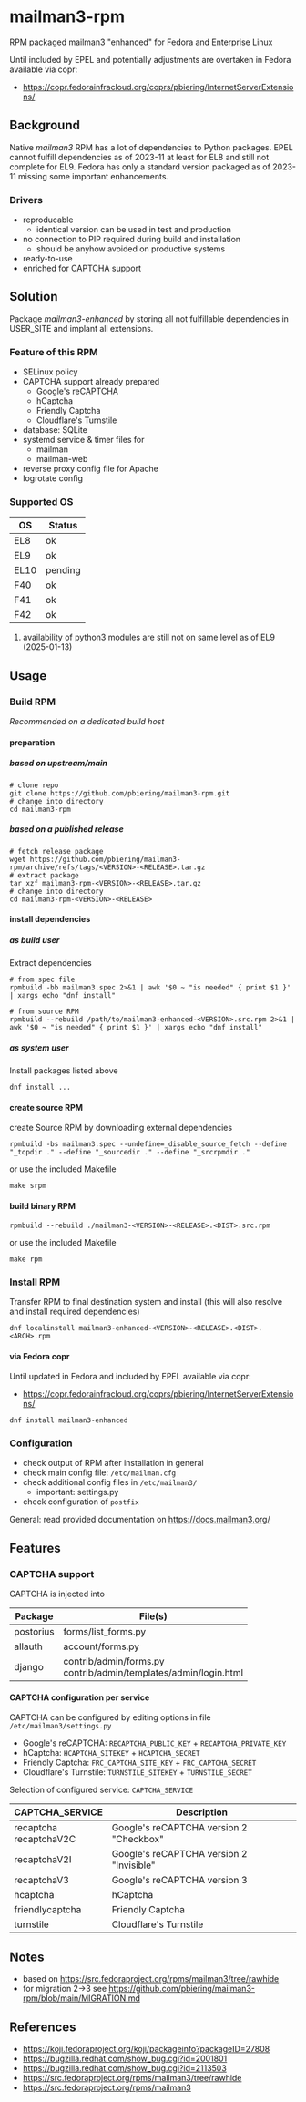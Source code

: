 # mailman3-rpm

RPM packaged mailman3 "enhanced" for Fedora and Enterprise Linux

Until included by EPEL and potentially adjustments are overtaken in Fedora available via copr:

- https://copr.fedorainfracloud.org/coprs/pbiering/InternetServerExtensions/

## Background

Native *mailman3* RPM has a lot of dependencies to Python packages.
EPEL cannot fulfill dependencies as of 2023-11 at least for EL8 and still not complete for EL9.
Fedora has only a standard version packaged as of 2023-11 missing some important enhancements.

### Drivers

- reproducable
  - identical version can be used in test and production
- no connection to PIP required during build and installation
  - should be anyhow avoided on productive systems
- ready-to-use
- enriched for CAPTCHA support

## Solution

Package *mailman3-enhanced* by storing all not fulfillable dependencies in USER_SITE and implant all extensions.

### Feature of this RPM

- SELinux policy
- CAPTCHA support already prepared
  - Google's reCAPTCHA
  - hCaptcha
  - Friendly Captcha
  - Cloudflare's Turnstile
- database: SQLite
- systemd service & timer files for
  - mailman
  - mailman-web
- reverse proxy config file for Apache
- logrotate config

### Supported OS

| OS  | Status |
|-----|--------|
| EL8 | ok     |
| EL9 | ok     |
| EL10 | pending |
| F40 | ok     |
| F41 | ok     |
| F42 | ok     |

1) availability of python3 modules are still not on same level as of EL9 (2025-01-13)

## Usage

### Build RPM

*Recommended on a dedicated build host*

#### preparation

##### based on upstream/main

```
# clone repo
git clone https://github.com/pbiering/mailman3-rpm.git
# change into directory
cd mailman3-rpm
```

##### based on a published release

```
# fetch release package
wget https://github.com/pbiering/mailman3-rpm/archive/refs/tags/<VERSION>-<RELEASE>.tar.gz
# extract package
tar xzf mailman3-rpm-<VERSION>-<RELEASE>.tar.gz
# change into directory
cd mailman3-rpm-<VERSION>-<RELEASE>
```

#### install dependencies

##### as build user

Extract dependencies

```
# from spec file
rpmbuild -bb mailman3.spec 2>&1 | awk '$0 ~ "is needed" { print $1 }' | xargs echo "dnf install"

# from source RPM
rpmbuild --rebuild /path/to/mailman3-enhanced-<VERSION>.src.rpm 2>&1 | awk '$0 ~ "is needed" { print $1 }' | xargs echo "dnf install"
```

##### as system user

Install packages listed above

```
dnf install ...
```

#### create source RPM

create Source RPM by downloading external dependencies

```
rpmbuild -bs mailman3.spec --undefine=_disable_source_fetch --define "_topdir ." --define "_sourcedir ." --define "_srcrpmdir ."
```

or use the included Makefile

```
make srpm
```

#### build binary RPM

```
rpmbuild --rebuild ./mailman3-<VERSION>-<RELEASE>.<DIST>.src.rpm
```

or use the included Makefile

```
make rpm
```


### Install RPM

Transfer RPM to final destination system and install (this will also resolve and install required dependencies)

```
dnf localinstall mailman3-enhanced-<VERSION>-<RELEASE>.<DIST>.<ARCH>.rpm
```

#### via Fedora copr

Until updated in Fedora and included by EPEL available via copr:

- https://copr.fedorainfracloud.org/coprs/pbiering/InternetServerExtensions/

```
dnf install mailman3-enhanced
```

### Configuration

- check output of RPM after installation in general
- check main config file: `/etc/mailman.cfg`
- check additional config files in `/etc/mailman3/`
  - important: settings.py
- check configuration of `postfix`

General: read provided documentation on https://docs.mailman3.org/

## Features

### CAPTCHA support

CAPTCHA is injected into

| Package   | File(s)             |
|-----------|---------------------|
| postorius | forms/list_forms.py |
| allauth   | account/forms.py    |
| django    | contrib/admin/forms.py<br/>contrib/admin/templates/admin/login.html |

#### CAPTCHA configuration per service
CAPTCHA can be configured by editing options in  file `/etc/mailman3/settings.py`

 - Google's reCAPTCHA: `RECAPTCHA_PUBLIC_KEY` + `RECAPTCHA_PRIVATE_KEY`
 - hCaptcha: `HCAPTCHA_SITEKEY` + `HCAPTCHA_SECRET`
 - Friendly Captcha: `FRC_CAPTCHA_SITE_KEY` + `FRC_CAPTCHA_SECRET`
 - Cloudflare's Turnstile: `TURNSTILE_SITEKEY` + `TURNSTILE_SECRET`

Selection of configured service: `CAPTCHA_SERVICE`

| CAPTCHA_SERVICE | Description |
| ----------------|-------------|
| recaptcha<br/>recaptchaV2C | Google's reCAPTCHA version 2 "Checkbox" |
| recaptchaV2I | Google's reCAPTCHA version 2 "Invisible" |
| recaptchaV3 | Google's reCAPTCHA version 3 |
| hcaptcha | hCaptcha |
| friendlycaptcha | Friendly Captcha |
| turnstile | Cloudflare's Turnstile |

## Notes

- based on https://src.fedoraproject.org/rpms/mailman3/tree/rawhide
- for migration 2->3 see https://github.com/pbiering/mailman3-rpm/blob/main/MIGRATION.md

## References

- https://koji.fedoraproject.org/koji/packageinfo?packageID=27808
- https://bugzilla.redhat.com/show_bug.cgi?id=2001801
- https://bugzilla.redhat.com/show_bug.cgi?id=2113503
- https://src.fedoraproject.org/rpms/mailman3/tree/rawhide
- https://src.fedoraproject.org/rpms/mailman3

